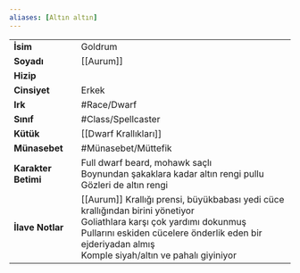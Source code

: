 ```yaml
---  
aliases: [Altın altın]  
---  
```

|  |  |  
|---|---|  
| **İsim** | Goldrum|  
| **Soyadı** | [[Aurum]]|  
| **Hizip** | |  
| **Cinsiyet** | Erkek|  
| **Irk** | #Race/Dwarf|  
| **Sınıf** | #Class/Spellcaster|  
| **Kütük** | [[Dwarf Krallıkları]]|  
| **Münasebet** | #Münasebet/Müttefik|  
| **Karakter Betimi** | Full dwarf beard, mohawk saçlı<br>Boynundan şakaklara kadar altın rengi pullu<br>Gözleri de altın rengi|  
| **İlave Notlar** | [[Aurum]] Krallığı prensi, büyükbabası yedi cüce krallığından birini yönetiyor<br>Goliathlara karşı çok yardımı dokunmuş<br>Pullarını eskiden cücelere önderlik eden bir ejderiyadan almış<br>Komple siyah/altın ve pahalı giyiniyor|  
